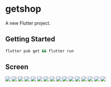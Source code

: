# getshop

A new Flutter project.

## Getting Started

```bash
flutter pub get && flutter run
```

## Screen

![](./screen/1.png)
![](./screen/2.png)
![](./screen/3.png)
![](./screen/4.png)
![](./screen/5.png)
![](./screen/6.png)
![](./screen/7.png)
![](./screen/8.png)
![](./screen/9.png)
![](./screen/10.png)
![](./screen/11.png)
![](./screen/12.png)
![](./screen/13.png)
![](./screen/14.png)
![](./screen/15.png)
![](./screen/16.png)

